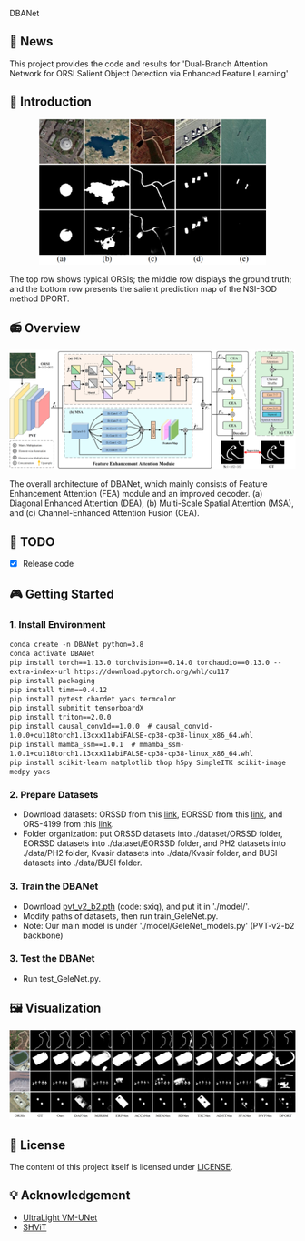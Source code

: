 DBANet


## 🎈 News

This project provides the code and results for 'Dual-Branch Attention Network for ORSI Salient Object Detection via Enhanced Feature Learning'

## 🚀 Introduction

<div align="center">
    <img width="400" alt="image" src="images/Challenges.png?raw=true">
</div>


The top row shows typical ORSIs; the middle row displays the ground truth; and the bottom row presents the salient prediction map of the NSI-SOD method DPORT.


## 📻 Overview

<div align="center">
<img width="800" alt="image" src="images/DBANet.png?raw=true">
</div>


The overall architecture of DBANet, which mainly consists of Feature Enhancement Attention (FEA) module and an improved decoder. (a) Diagonal Enhanced Attention (DEA), (b) Multi-Scale Spatial Attention (MSA), and (c) Channel-Enhanced Attention Fusion (CEA).

## 📆 TODO

- [x] Release code

## 🎮 Getting Started

### 1. Install Environment

```
conda create -n DBANet python=3.8
conda activate DBANet
pip install torch==1.13.0 torchvision==0.14.0 torchaudio==0.13.0 --extra-index-url https://download.pytorch.org/whl/cu117
pip install packaging
pip install timm==0.4.12
pip install pytest chardet yacs termcolor
pip install submitit tensorboardX
pip install triton==2.0.0
pip install causal_conv1d==1.0.0  # causal_conv1d-1.0.0+cu118torch1.13cxx11abiFALSE-cp38-cp38-linux_x86_64.whl
pip install mamba_ssm==1.0.1  # mmamba_ssm-1.0.1+cu118torch1.13cxx11abiFALSE-cp38-cp38-linux_x86_64.whl
pip install scikit-learn matplotlib thop h5py SimpleITK scikit-image medpy yacs
```

### 2. Prepare Datasets

- Download datasets: ORSSD from this [link](https://challenge.isic-archive.com/data/#2017), EORSSD from this [link](https://challenge.isic-archive.com/data/#2018), and ORS-4199 from this [link](https://www.dropbox.com/scl/fi/epzcoqeyr1v9qlv/PH2Dataset.rar?rlkey=6mt2jlvwfkditkyg12xdei6ux&e=1).
- Folder organization: put ORSSD datasets into ./dataset/ORSSD folder, EORSSD datasets into ./dataset/EORSSD folder, and PH2 datasets into ./data/PH2 folder, Kvasir datasets into ./data/Kvasir folder, and BUSI datasets into ./data/BUSI folder.

### 3. Train the DBANet

- Download [pvt_v2_b2.pth](https://pan.baidu.com/s/1U6Bsyhu0ynXckU6EnJM35w) (code: sxiq), and put it in './model/'. 
- Modify paths of datasets, then run train_GeleNet.py.
- Note: Our main model is under './model/GeleNet_models.py' (PVT-v2-b2 backbone)

### 3. Test the DBANet
- Run test_GeleNet.py.


## 🖼️ Visualization

<div align="center">
<img width="800" alt="image" src="images/Visualization.png?raw=true">
</div>



## 🎫 License

The content of this project itself is licensed under [LICENSE](LICENSE).

## 💡 Acknowledgement

- [UltraLight VM-UNet](https://github.com/eltociear/UltraLight-VM-UNet)
- [SHViT](https://github.com/ysj9909/SHViT)

